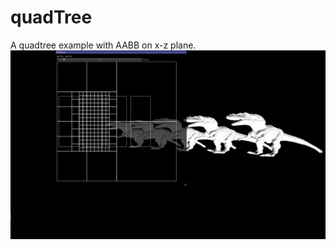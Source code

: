 # quadTree
A quadtree example with AABB on x-z plane. 
![](https://raw.githubusercontent.com/v3c70r/quadTree/master/quadtree.png)
